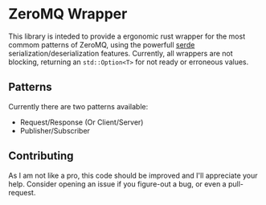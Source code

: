 # ZeroMQ Wrapper
This library is inteded to provide a ergonomic rust wrapper for the most commom patterns of ZeroMQ, using the powerfull [serde](https://github.com/serde-rs/serde) serialization/deserialization features. Currently, all wrappers are not blocking, returning an `std::Option<T>` for not ready or erroneous values.

## Patterns
Currently there are two patterns available: 
- Request/Response (Or Client/Server)
- Publisher/Subscriber

## Contributing
As I am not like a pro, this code should be improved and I'll appreciate your help. Consider opening an issue if you figure-out a bug, or even a pull-request. 
